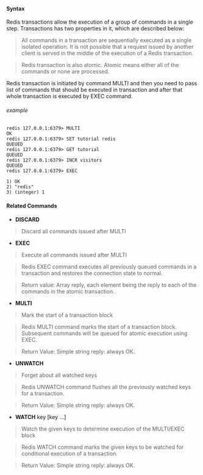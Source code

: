 #### Syntax
Redis transactions allow the execution of a group of commands in a single step. Transactions has two properties in it, which are described below:

> All commands in a transaction are sequentially executed as a single isolated operation. It is not possible that a request issued by another client is served in the middle of the execution of a Redis transaction.

> Redis transaction is also atomic. Atomic means either all of the commands or none are processed.

Redis transaction is initiated by command MULTI and then you need to pass list of commands that should be executed in transaction and after that whole transaction is executed by EXEC command.

###### example
```
redis 127.0.0.1:6379> MULTI
OK
redis 127.0.0.1:6379> SET tutorial redis
QUEUED
redis 127.0.0.1:6379> GET tutorial
QUEUED
redis 127.0.0.1:6379> INCR visitors
QUEUED
redis 127.0.0.1:6379> EXEC

1) OK
2) "redis"
3) (integer) 1
```

#### Related Commands

* **DISCARD**

> Discard all commands issued after MULTI

* **EXEC**

> Execute all commands issued after MULTI

> Redis EXEC command executes all previously queued commands in a transaction and restores the connection state to normal.

> Return value: Array reply, each element being the reply to each of the commands in the atomic transaction.

* **MULTI**

> Mark the start of a transaction block

> Redis MULTI command marks the start of a transaction block. Subsequent commands will be queued for atomic execution using EXEC.

> Return Value: Simple string reply: always OK.

* **UNWATCH**

> Forget about all watched keys

> Redis UNWATCH command flushes all the previously watched keys for a transaction.

> Return Value: Simple string reply: always OK. 

* **WATCH** key [key ...]

> Watch the given keys to determine execution of the MULTI/EXEC block

> Redis WATCH command marks the given keys to be watched for conditional execution of a transaction.

> Return Value: Simple string reply: always OK. 
